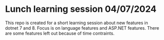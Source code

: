 # Lunch learning session 04/07/2024

This repo is created for a short learning session about new features in dotnet 7 and 8. Focus is on language features and ASP.NET features. There are some features left out because of time contraints.

